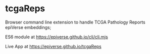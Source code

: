 # tcgaReps
Browser command line extension to handle TCGA Pathology Reports epiVerse embeddings;

ES6 module at https://epiverse.github.io/cli/cli.mjs

Live App at https://epiverse.github.io/tcgaReps

